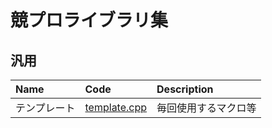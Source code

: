 # 競プロライブラリ集

## 汎用
| Name | Code | Description |
| :-- | :-- | :-- |
| テンプレート | [template.cpp](template.cpp) | 毎回使用するマクロ等 |

